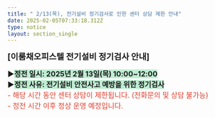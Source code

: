```yaml
---
title: " 2/13(목), 전기설비 정기검사로 인한 센터 상담 제한 안내"
date: 2025-02-05T07:33:18.312Z
type: notice
layout: section_single
---
```

<p><strong><span style="font-size: 14pt;">[이룸채오피스텔 전기설비 정기검사 안내]</span></strong></p>
<p><strong><span style="font-size: 12pt;">▶<span style="background-color: #bfedd2;">정전 일시: 2025년 2월 13일(목) 10:00~12:00</span></span></strong><br /><strong><span style="font-size: 12pt;">▶<span style="background-color: #bfedd2;">정전 사유: 전기설비 안전사고 예방을 위한 정기검사</span></span></strong><br /><span style="font-size: 12pt; color: #e03e2d;">- 해당 시간 동안 센터 상담이 제한됩니다. (전화문의 및 상담 불가능)</span><br /><span style="font-size: 12pt; color: #e03e2d;">- 정전 시간 이후 정상 운영 예정입니다.</span></p>